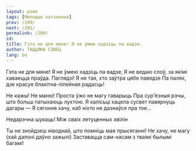 ```yaml
---
layout: poem
tags: [Мелодыя натхнення]
prev: /199/
next: /201/
permalink: /200/
id: 
title: Гэта не для мяне! Я не ўмею хадзіць па вадзе.
author: ТАЦЦЯНА СІВЕЦ
lang: be
---
```



 
Гэта не для мяне! Я не ўмею хадзіць па вадзе, Я не ведаю слоў, за якімі хаваецца праўда. Паглядзі! Я не тая, хто заўтра цябе павядзе Па палях, дзе красуе блакітна-лілейная радасць!

He кажы! He маню! Проста ўжо не магу гаварыць Пра сур'ёзныя рэчы, што больш патыхаюць лухтою. Я калісьці хацела сусвет павярнуць дагары — Я сягоння хачу, каб ніхто не дазнаўся пра тое...

Недарэчна шукаць! Між сваіх летуценных хвілін

Ты не знойдзеш ніводнай, што помніць мае прысяганні! He хачу, не магу (хай далоні даўно зажылі) Заставацца сам-насам з тваімі былымі багамі!
